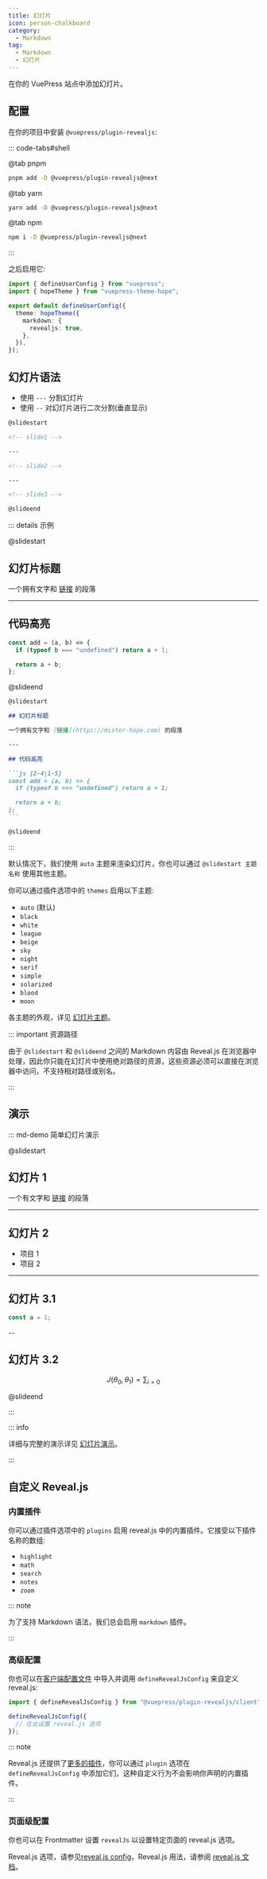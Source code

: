 ```yaml
---
title: 幻灯片
icon: person-chalkboard
category:
  - Markdown
tag:
  - Markdown
  - 幻灯片
---
```


在你的 VuePress 站点中添加幻灯片。

<!-- more -->

## 配置

在你的项目中安装 `@vuepress/plugin-revealjs`:

::: code-tabs#shell

@tab pnpm

```bash
pnpm add -D @vuepress/plugin-revealjs@next
```

@tab yarn

```bash
yarn add -D @vuepress/plugin-revealjs@next
```

@tab npm

```bash
npm i -D @vuepress/plugin-revealjs@next
```

:::

之后启用它:

```ts twoslash {7} title=".vuepress/config.ts"
import { defineUserConfig } from "vuepress";
import { hopeTheme } from "vuepress-theme-hope";

export default defineUserConfig({
  theme: hopeTheme({
    markdown: {
      revealjs: true,
    },
  }),
});
```

## 幻灯片语法

- 使用 `---` 分割幻灯片
- 使用 `--` 对幻灯片进行二次分割(垂直显示)

```md
@slidestart

<!-- slide1 -->

---

<!-- slide2 -->

---

<!-- slide3 -->

@slideend
```

::: details 示例

@slidestart

## 幻灯片标题

一个拥有文字和 [链接](https://mister-hope.com) 的段落

---

## 代码高亮

```js [2-4|1-5]
const add = (a, b) => {
  if (typeof b === "undefined") return a + 1;

  return a + b;
};
```

@slideend

````md
@slidestart

## 幻灯片标题

一个拥有文字和 [链接](https://mister-hope.com) 的段落

---

## 代码高亮

```js [2-4|1-5]
const add = (a, b) => {
  if (typeof b === "undefined") return a + 1;

  return a + b;
};
```

@slideend
````

:::

默认情况下，我们使用 `auto` 主题来渲染幻灯片，你也可以通过 `@slidestart 主题名称` 使用其他主题。

你可以通过插件选项中的 `themes` 启用以下主题:

- `auto` (默认)
- `black`
- `white`
- `league`
- `beige`
- `sky`
- `night`
- `serif`
- `simple`
- `solarized`
- `blood`
- `moon`

各主题的外观，详见 [幻灯片主题][revealjs-themes-demo]。

::: important 资源路径

由于 `@slidestart` 和 `@slideend` 之间的 Markdown 内容由 Reveal.js 在浏览器中处理，因此你只能在幻灯片中使用绝对路径的资源，这些资源必须可以直接在浏览器中访问，不支持相对路径或别名。

:::

## 演示

::: md-demo 简单幻灯片演示

@slidestart

## 幻灯片 1

一个有文字和 [链接](https://mister-hope.com) 的段落

---

## 幻灯片 2

- 项目 1
- 项目 2

---

## 幻灯片 3.1

```js
const a = 1;
```

--

## 幻灯片 3.2

$$
J(\theta_0,\theta_1) = \sum_{i=0}
$$

@slideend

:::

::: info

详细与完整的演示详见 [幻灯片演示][revealjs-demo]。

:::

## 自定义 Reveal.js

### 内置插件

你可以通过插件选项中的 `plugins` 启用 reveal.js 中的内置插件。它接受以下插件名称的数组:

- `highlight`
- `math`
- `search`
- `notes`
- `zoom`

::: note

为了支持 Markdown 语法，我们总会启用 `markdown` 插件。

:::

### 高级配置

你也可以在[客户端配置文件](../../../cookbook/vuepress/config.md#客户端配置文件) 中导入并调用 `defineRevealJsConfig` 来自定义 reveal.js:

```ts twoslash title=".vuepress/client.ts"
import { defineRevealJsConfig } from "@vuepress/plugin-revealjs/client";

defineRevealJsConfig({
  // 在此设置 reveal.js 选项
});
```

::: note

Reveal.js 还提供了[更多的插件](https://github.com/hakimel/reveal.js/wiki/Plugins,-Tools-and-Hardware)，你可以通过 `plugin` 选项在 `defineRevealJsConfig` 中添加它们，这种自定义行为不会影响你声明的内置插件。

:::

### 页面级配置

你也可以在 Frontmatter 设置 `revealJs` 以设置特定页面的 reveal.js 选项。

Reveal.js 选项，请参见[reveal.js config](https://revealjs.com/config/)，Reveal.js 用法，请参阅 [reveal.js 文档](https://revealjs.com/)。

[revealjs-demo]: https://ecosystem.vuejs.press/zh/plugins/markdown/revealjs/demo.html
[revealjs-themes-demo]: https://ecosystem.vuejs.press/zh/plugins/markdown/revealjs/themes.html
